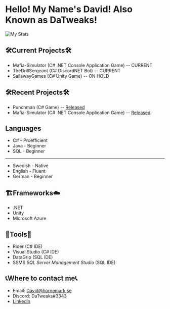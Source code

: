 # Hello! My Name's David! Also Known as DaTweaks!
![My Stats](https://github-readme-stats.vercel.app/api?username=DaTweaks&show_icons=true&theme=calm)

## 🛠Current Projects🛠
* Mafia-Simulator (C# .NET Console Application Game) -- CURRENT 
* TheDrillSergeant (C# DiscordNET Bot) -- CURRENT
* SailawayGames (C# Unity Game) -- ON HOLD

## 🛠Recent Projects🛠
* Punchman (C# Game) -- [Released](https://github.com/olchyk98/punchman/releases/tag/1.0)
* Mafia-Simulator (C# .NET Console Application Game) -- [Released](https://github.com/DaTweaks/Mafia-Simulator)

## Languages
* C# - Proefficient
* Java - Beginner
* SQL - Beginner

---

* Swedish - Native
* English - Fluent
* German - Beginner

## 🏗Frameworks☁
* .NET
* Unity
* Microsoft Azure

## 🧰Tools🧰
* Rider (C# IDE)
* Visual Studio (C# IDE)
* DataGrip (SQL IDE)
* SSMS *SQL Server Management Studio* (SQL IDE)

## 📞Where to contact me📞
* Email: David@hornemark.se
* Discord: DaTweaks#3343
* [Linkedin](https://www.linkedin.com/in/david-hornemark-46475b218/)
